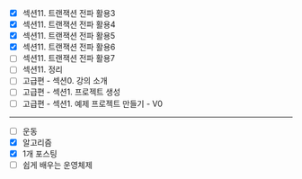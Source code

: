 - [x] 섹션11. 트랜잭션 전파 활용3
- [x] 섹션11. 트랜잭션 전파 활용4
- [x] 섹션11. 트랜잭션 전파 활용5
- [x] 섹션11. 트랜잭션 전파 활용6
- [ ] 섹션11. 트랜잭션 전파 활용7
- [ ] 섹션11. 정리
- [ ] 고급편 - 섹션0. 강의 소개
- [ ] 고급편 - 섹션1. 프로젝트 생성
- [ ] 고급편 - 섹션1. 예제 프로젝트 만들기 - V0

---

- [ ] 운동
- [x] 알고리즘
- [x] 1개 포스팅
- [ ] 쉽게 배우는 운영체제
